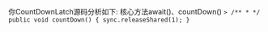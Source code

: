 你CountDownLatch源码分析如下:
核心方法await()、countDown()
`>
/**
 *
 */
public void countDown() {
        sync.releaseShared(1);
    }
`


